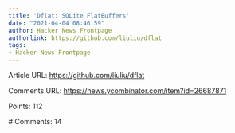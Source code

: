 ```yaml
---
title: 'Dflat: SQLite FlatBuffers'
date: "2021-04-04 08:46:59"
author: Hacker News Frontpage
authorlink: https://github.com/liuliu/dflat
tags:
- Hacker-News-Frontpage
---
```


<p>Article URL: <a href="https://github.com/liuliu/dflat">https://github.com/liuliu/dflat</a></p>
<p>Comments URL: <a href="https://news.ycombinator.com/item?id=26687871">https://news.ycombinator.com/item?id=26687871</a></p>
<p>Points: 112</p>
<p># Comments: 14</p>
